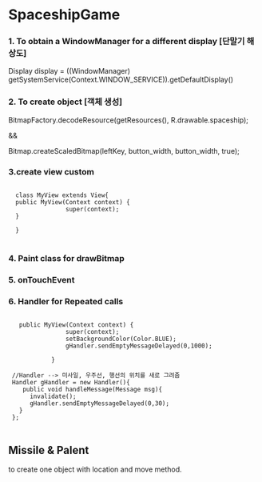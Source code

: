 # SpaceshipGame

### 1. To obtain a WindowManager for a different display [단말기 해상도]

  Display display = ((WindowManager) getSystemService(Context.WINDOW_SERVICE)).getDefaultDisplay()
  
### 2. To create object [객체 생성]
  BitmapFactory.decodeResource(getResources(), R.drawable.spaceship);
  
  &&
  
  Bitmap.createScaledBitmap(leftKey, button_width, button_width, true);
    
 ### 3.create view custom
<pre>
<code>
  class MyView extends View{
  public MyView(Context context) {
                super(context);
  }
  
  }
</code>
</pre>

### 4. Paint class for drawBitmap

### 5. onTouchEvent 

### 6. Handler for Repeated calls
<pre>
<code>
   public MyView(Context context) {
                super(context);
                setBackgroundColor(Color.BLUE);
                gHandler.sendEmptyMessageDelayed(0,1000);

            }
            
 //Handler --> 미사일, 우주선, 행선의 위치를 새로 그려줌
 Handler gHandler = new Handler(){
    public void handleMessage(Message msg){
      invalidate();
      gHandler.sendEmptyMessageDelayed(0,30);
   }
 };
</code>
</pre>

## Missile & Palent

to create one object with location and move method.
